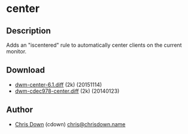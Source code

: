 center
======

Description
-----------

Adds an "iscentered" rule to automatically center clients on the current
monitor.

Download
--------

* [dwm-center-6.1.diff](dwm-center-6.1.diff) (2k) (20151114)
* [dwm-cdec978-center.diff](historical/dwm-cdec978-center.diff) (2k) (20140123)

Author
------

* [Chris Down](https://chrisdown.name) (cdown) <chris@chrisdown.name>
